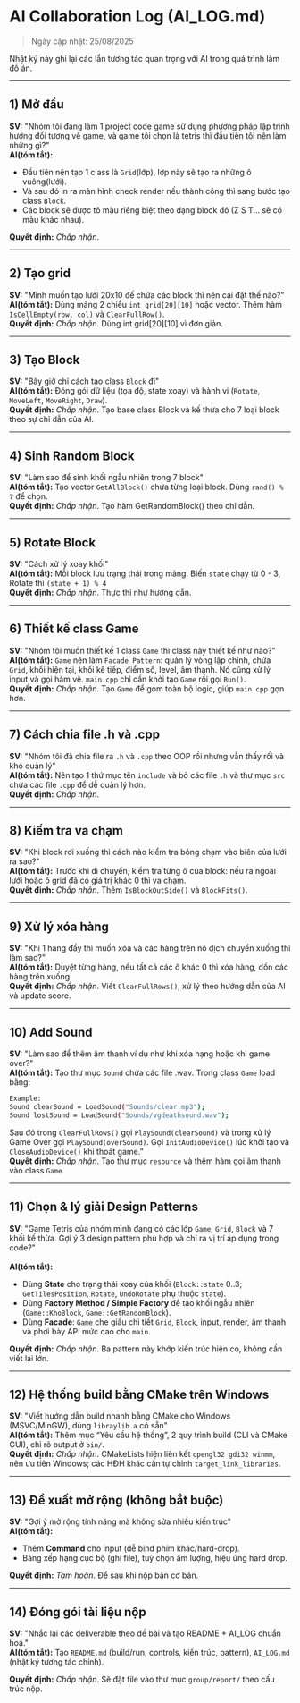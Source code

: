 # AI Collaboration Log (AI_LOG.md)

> Ngày cập nhật: 25/08/2025

Nhật ký này ghi lại các lần tương tác quan trọng với AI trong quá trình làm đồ án.

---

## 1) Mở đầu
**SV:** "Nhóm tôi đang làm 1 project code game sử dụng phương pháp lập trình hướng đối tương về game, và game tôi chọn là tetris thì đầu tiên
tôi nên làm những gì?"<br>
**AI(tóm tắt):**
- Đầu tiên nên tạo 1 class là `Grid`(lớp), lớp này sẽ tạo ra những ô vuông(lưới).
- Và sau đó in ra màn hình check render nếu thành công thì sang bước tạo class `Block`.
- Các block sẽ được tô màu riêng biệt theo dạng block đó (Z S T... sẽ có màu khác nhau).<br>

**Quyết định:** *Chấp nhận*.

---

## 2) Tạo grid 
**SV:** "Mình muốn tạo lưới 20x10 đế chứa các block thì nên cái đặt thế nào?"<br>
**AI(tóm tắt):** Dùng mảng 2 chiều `int grid[20][10]` hoặc vector. Thêm hàm `IsCellEmpty(row, col)` và `ClearFullRow()`.<br>
**Quyết định:** *Chấp nhận*. Dùng int grid[20][10] vì đơn giản.

---

## 3) Tạo Block
**SV:** "Bây giờ chỉ cách tạo class `Block` đi"<br>
**AI(tóm tắt):** Đóng gói dữ liệu (tọa độ, state xoay) và hành vi (`Rotate`, `MoveLeft`, `MoveRight`, `Draw`).<br>
**Quyết định:** *Chấp nhận*. Tạo base class Block và kế thừa cho 7 loại block theo sự chỉ dẫn của AI. 

---

## 4) Sinh Random Block
**SV:** "Làm sao để sinh khối ngẫu nhiên trong 7 block"<br> 
**AI(tóm tắt):** Tạo vector `GetAllBlock()` chứa từng loại block. Dùng `rand() % 7` để chọn.<br>
**Quyết định:** *Chấp nhận*. Tạo hàm GetRandomBlock() theo chỉ dẫn.

---

## 5) Rotate Block
**SV:** "Cách xử lý xoay khối"<br>
**AI(tóm tắt):** Mỗi block lưu trạng thái trong mảng. Biến `state` chạy từ 0 - 3, Rotate thì `(state + 1) % 4`<br>
**Quyết định:** *Chấp nhận*. Thực thi như hướng dẫn.

---

## 6) Thiết kế class Game
**SV:** "Nhóm tôi muốn thiết kế 1 class `Game` thì class này thiết kế như nào?"<br>
**AI(tóm tắt):** `Game` nên làm `Facade Pattern`: quản lý vòng lặp chính, chứa `Grid`, khối hiện tại, khối kế tiếp, điểm số, level, 
âm thanh. Nó cũng xử lý input và gọi hàm vẽ. `main.cpp` chỉ cần khởi tạo `Game` rồi gọi `Run()`.<br> 
**Quyết định:** *Chấp nhận*. Tạo `Game` để gom toàn bộ logic, giúp `main.cpp` gọn hơn.

---

## 7) Cách chia file .h và .cpp
**SV:** "Nhóm tôi đã chia file ra `.h` và `.cpp` theo OOP rồi nhưng vẫn thấy rối và khó quản lý"<br>
**AI(tóm tắt):** Nên tạo 1 thứ mục tên `include` và bỏ các file `.h` và thư mục `src` chứa các file `.cpp` để dễ quản lý hơn.<br>
**Quyết định:** *Chấp nhận*. 

---

## 8) Kiếm tra va chạm
**SV:** "Khi block rơi xuống thì cách nào kiểm tra bóng chạm vào biên của lưới ra sao?"<br>
**AI(tóm tắt):** Trước khi di chuyển, kiểm tra từng ô của block: nếu ra ngoài lưới hoặc ô grid đã có giá trị khác 0 thì va chạm.<br>
**Quyết định:** *Chấp nhận*. Thêm `IsBlockOutSide()` và `BlockFits()`.

---

## 9) Xử lý xóa hàng
**SV:** "Khi 1 hàng đầy thì muốn xóa và các hàng trên nó dịch chuyển xuống thì làm sao?"<br>
**AI(tóm tắt):** Duyệt từng hàng, nếu tất cả các ô khác 0 thì xóa hàng, dồn các hàng trên xuống.<br>
**Quyết định:** *Chấp nhận*. Viết `ClearFullRows()`, xử lý theo hướng dẫn của AI và update score.

---

## 10) Add Sound
**SV:** "Làm sao để thêm âm thanh ví dụ như khi xóa hạng hoặc khi game over?"<br>
**AI(tóm tắt):** Tạo thư mục `Sound` chứa các file .wav. Trong class `Game` load bằng:
``` bash
Example:
Sound clearSound = LoadSound("Sounds/clear.mp3");
Sound lostSound = LoadSound("Sounds/vgdeathsound.wav");
```
Sau đó trong `ClearFullRows()` gọi `PlaySound(clearSound)` và trong xử lý Game Over gọi `PlaySound(overSound)`. Gọi `InitAudioDevice()` lúc khởi tạo và `CloseAudioDevice()` khi thoát game.”<br>
**Quyết định:** *Chấp nhận*. Tạo thư mục `resource` và thêm hàm gọi âm thanh vào class `Game`.

---

## 11) Chọn & lý giải Design Patterns
**SV:** "Game Tetris của nhóm mình đang có các lớp `Game`, `Grid`, `Block` và 7 khối kế thừa. Gợi ý 3 design pattern phù hợp và chỉ ra vị trí áp dụng trong code?"<br>  
**AI(tóm tắt):**
- Dùng **State** cho trạng thái xoay của khối (`Block::state` 0..3; `GetTilesPosition`, `Rotate`, `UndoRotate` phụ thuộc `state`).
- Dùng **Factory Method / Simple Factory** để tạo khối ngẫu nhiên (`Game::KhoBlock`, `Game::GetRandomBlock`).
- Dùng **Facade**: `Game` che giấu chi tiết `Grid`, `Block`, input, render, âm thanh và phơi bày API mức cao cho `main`.<br>

**Quyết định:** *Chấp nhận*. Ba pattern này khớp kiến trúc hiện có, không cần viết lại lớn.

---

## 12) Hệ thống build bằng CMake trên Windows
**SV:** "Viết hướng dẫn build nhanh bằng CMake cho Windows (MSVC/MinGW), dùng `libraylib.a` có sẵn"<br>
**AI(tóm tắt):** Thêm mục “Yêu cầu hệ thống”, 2 quy trình build (CLI và CMake GUI), chỉ rõ output ở `bin/`.<br>
**Quyết định:** *Chấp nhận*. CMakeLists hiện liên kết `opengl32 gdi32 winmm`, nên ưu tiên Windows; các HĐH khác cần tự chỉnh `target_link_libraries`.

---

## 13) Đề xuất mở rộng (không bắt buộc)
**SV:** "Gợi ý mở rộng tính năng mà không sửa nhiều kiến trúc"<br>
**AI(tóm tắt):**
- Thêm **Command** cho input (dễ bind phím khác/hard-drop).
- Bảng xếp hạng cục bộ (ghi file), tuỳ chọn âm lượng, hiệu ứng hard drop.<br>

**Quyết định:** *Tạm hoãn*. Để sau khi nộp bản cơ bản.

---

## 14) Đóng gói tài liệu nộp
**SV:** "Nhắc lại các deliverable theo đề bài và tạo README + AI_LOG chuẩn hoá." <br>
**AI(tóm tắt):** Tạo `README.md` (build/run, controls, kiến trúc, pattern), `AI_LOG.md` (nhật ký tương tác chính).<br>

**Quyết định:** *Chấp nhận*. Sẽ đặt file vào thư mục `group/report/` theo cấu trúc nộp.
